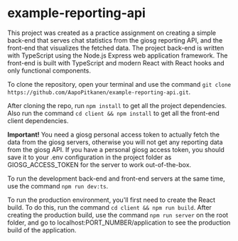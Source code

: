 # example-reporting-api

This project was created as a practice assignment on creating a simple back-end that serves chat statistics from the giosg reporting API, and the front-end that visualizes the fetched data. The project back-end is written with TypeScript using the Node.js Express web application framework.
The front-end is built with TypeScript and modern React with React hooks and only functional components.

To clone the repository, open your terminal and use the command `git clone https://github.com/AapoPitkanen/example-reporting-api.git`.

After cloning the repo, run `npm install` to get all the project dependencies. Also run the command `cd client && npm install` to get all the front-end client dependencies.

**Important!** You need a giosg personal access token to actually fetch the data from the giosg servers,
otherwise you will not get any reporting data from the giosg API.
If you have a personal giosg access token, you should save it to your .env configuration in the project folder as GIOSG_ACCESS_TOKEN
for the server to work out-of-the-box.

To run the development back-end and front-end servers at the same time, use the command `npm run dev:ts`.

To run the production environment, you'll first need to create the React build. To do this, run the command `cd client && npm run build`. After creating the production build, use the command `npm run server` on the root folder, and go to localhost:PORT_NUMBER/application to see the production build of the application.
